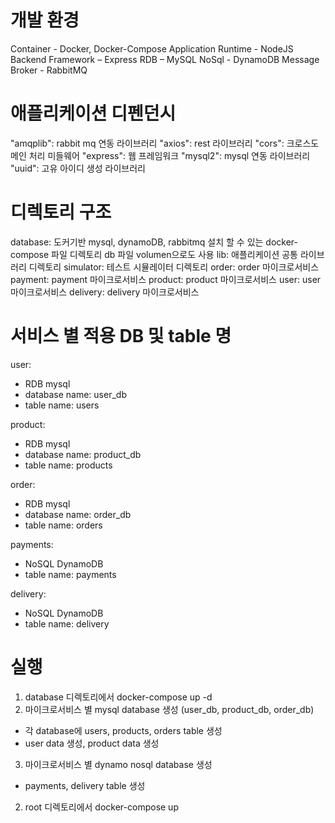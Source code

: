 # 개발 환경

Container - Docker, Docker-Compose
Application Runtime - NodeJS
Backend Framework – Express
RDB – MySQL
NoSql - DynamoDB
Message Broker - RabbitMQ

# 애플리케이션 디펜던시

"amqplib": rabbit mq 연동 라이브러리
"axios": rest 라이브러리
"cors": 크로스도메인 처리 미들웨어
"express": 웹 프레임워크
"mysql2": mysql 연동 라이브러리
"uuid": 고유 아이디 생성 라이브러리

# 디렉토리 구조

database: 도커기반 mysql, dynamoDB, rabbitmq 설치 할 수 있는 docker-compose 파일 디렉토리 db 파일 volumen으로도 사용
lib: 애플리케이션 공통 라이브러리 디렉토리
simulator: 테스트 시뮬레이터 디렉토리
order: order 마이크로서비스
payment: payment 마이크로서비스
product: product 마이크로서비스
user: user 마이크로서비스
delivery: delivery 마이크로서비스

# 서비스 별 적용 DB 및 table 명

user:

- RDB mysql
- database name: user_db
- table name: users

product:

- RDB mysql
- database name: product_db
- table name: products

order:

- RDB mysql
- database name: order_db
- table name: orders

payments:

- NoSQL DynamoDB
- table name: payments

delivery:

- NoSQL DynamoDB
- table name: delivery

# 실행

1. database 디렉토리에서 docker-compose up -d
2. 마이크로서비스 별 mysql database 생성 (user_db, product_db, order_db)

- 각 database에 users, products, orders table 생성
- user data 생성, product data 생성

3. 마이크로서비스 별 dynamo nosql database 생성

- payments, delivery table 생성

2. root 디렉토리에서 docker-compose up

